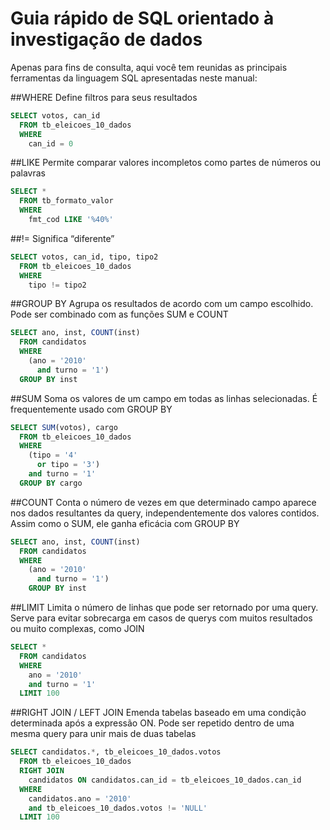 # Guia rápido de SQL orientado à investigação de dados

Apenas para fins de consulta, aqui você tem reunidas as principais ferramentas da linguagem SQL apresentadas neste manual:

##WHERE
Define filtros para seus resultados
```sql
SELECT votos, can_id
  FROM tb_eleicoes_10_dados
  WHERE
    can_id = 0
```

##LIKE
Permite comparar valores incompletos como partes de números ou palavras
```sql
SELECT *
  FROM tb_formato_valor
  WHERE
    fmt_cod LIKE '%40%'
```

##!=
Significa “diferente”
```sql
SELECT votos, can_id, tipo, tipo2
  FROM tb_eleicoes_10_dados
  WHERE
    tipo != tipo2
```

##GROUP BY
Agrupa os resultados de acordo com um campo escolhido. Pode ser combinado com as funções SUM e COUNT
```sql
SELECT ano, inst, COUNT(inst)
  FROM candidatos
  WHERE
    (ano = '2010'
      and turno = '1')
  GROUP BY inst
```

##SUM
Soma os valores de um campo em todas as linhas selecionadas. É frequentemente usado com GROUP BY
```sql
SELECT SUM(votos), cargo
  FROM tb_eleicoes_10_dados
  WHERE
    (tipo = '4'
      or tipo = '3')
    and turno = '1'
  GROUP BY cargo
```

##COUNT
Conta o número de vezes em que determinado campo aparece nos dados resultantes da query, independentemente dos valores contidos. Assim como o SUM, ele ganha eficácia com GROUP BY
```sql
SELECT ano, inst, COUNT(inst)
  FROM candidatos
  WHERE
    (ano = '2010'
      and turno = '1')
    GROUP BY inst
```

##LIMIT
Limita o número de linhas que pode ser retornado por uma query. Serve para evitar sobrecarga em casos de querys com muitos resultados ou muito complexas, como JOIN
```sql
SELECT *
  FROM candidatos
  WHERE
    ano = '2010'
    and turno = '1'
  LIMIT 100
```

##RIGHT JOIN / LEFT JOIN
Emenda tabelas baseado em uma condição determinada após a expressão ON. Pode ser repetido dentro de uma mesma query para unir mais de duas tabelas
```sql
SELECT candidatos.*, tb_eleicoes_10_dados.votos
  FROM tb_eleicoes_10_dados
  RIGHT JOIN
    candidatos ON candidatos.can_id = tb_eleicoes_10_dados.can_id  
  WHERE
    candidatos.ano = '2010'
    and tb_eleicoes_10_dados.votos != 'NULL'
  LIMIT 100
```
